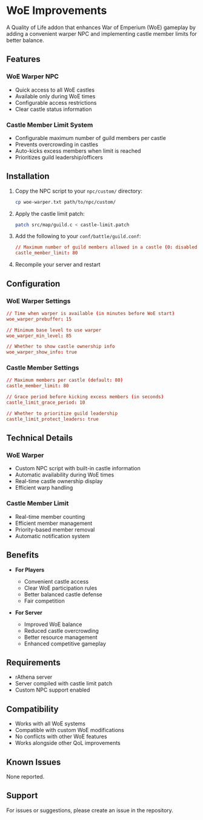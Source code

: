 # WoE Improvements

A Quality of Life addon that enhances War of Emperium (WoE) gameplay by adding a convenient warper NPC and implementing castle member limits for better balance.

## Features

### WoE Warper NPC
- Quick access to all WoE castles
- Available only during WoE times
- Configurable access restrictions
- Clear castle status information

### Castle Member Limit System
- Configurable maximum number of guild members per castle
- Prevents overcrowding in castles
- Auto-kicks excess members when limit is reached
- Prioritizes guild leadership/officers

## Installation

1. Copy the NPC script to your `npc/custom/` directory:
   ```bash
   cp woe-warper.txt path/to/npc/custom/
   ```

2. Apply the castle limit patch:
   ```bash
   patch src/map/guild.c < castle-limit.patch
   ```

3. Add the following to your `conf/battle/guild.conf`:
   ```conf
   // Maximum number of guild members allowed in a castle (0: disabled)
   castle_member_limit: 80
   ```

4. Recompile your server and restart

## Configuration

### WoE Warper Settings
```conf
// Time when warper is available (in minutes before WoE start)
woe_warper_prebuffer: 15

// Minimum base level to use warper
woe_warper_min_level: 85

// Whether to show castle ownership info
woe_warper_show_info: true
```

### Castle Member Settings
```conf
// Maximum members per castle (default: 80)
castle_member_limit: 80

// Grace period before kicking excess members (in seconds)
castle_limit_grace_period: 10

// Whether to prioritize guild leadership
castle_limit_protect_leaders: true
```

## Technical Details

### WoE Warper
- Custom NPC script with built-in castle information
- Automatic availability during WoE times
- Real-time castle ownership display
- Efficient warp handling

### Castle Member Limit
- Real-time member counting
- Efficient member management
- Priority-based member removal
- Automatic notification system

## Benefits

- **For Players**
  - Convenient castle access
  - Clear WoE participation rules
  - Better balanced castle defense
  - Fair competition

- **For Server**
  - Improved WoE balance
  - Reduced castle overcrowding
  - Better resource management
  - Enhanced competitive gameplay

## Requirements

- rAthena server
- Server compiled with castle limit patch
- Custom NPC support enabled

## Compatibility

- Works with all WoE systems
- Compatible with custom WoE modifications
- No conflicts with other WoE features
- Works alongside other QoL improvements

## Known Issues

None reported.

## Support

For issues or suggestions, please create an issue in the repository. 